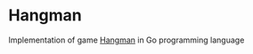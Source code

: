 # Hangman

Implementation of game [Hangman](https://github.com/coding-horror/basic-computer-games/tree/main/44_Hangman) in Go programming language
